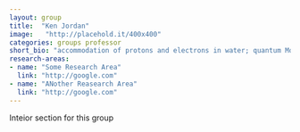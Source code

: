 ```yaml
---
layout: group
title:  "Ken Jordan"
image:   "http://placehold.it/400x400"
categories: groups professor
short_bio: "accommodation of protons and electrons in water; quantum Monte Carlo simulations)"
research-areas: 
- name: "Some Research Area"
  link: "http://google.com"
- name: "ANother Reasearch Area"
  link: "http://google.com"	
---
```

Inteior section for this group 